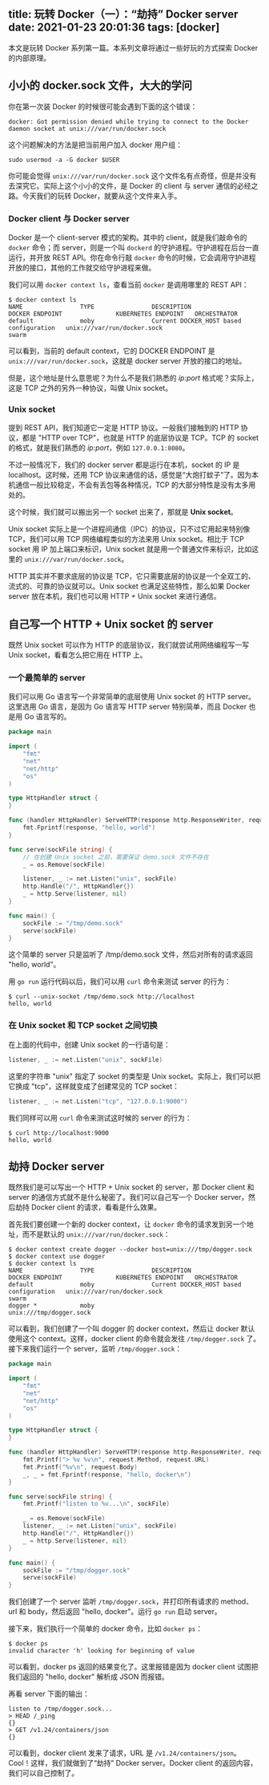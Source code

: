 title: 玩转 Docker（一）：“劫持” Docker server
date: 2021-01-23 20:01:36
tags: [docker]
---

本文是玩转 Docker 系列第一篇。本系列文章将通过一些好玩的方式探索 Docker 的内部原理。

## 小小的 docker.sock 文件，大大的学问

你在第一次装 Docker 的时候很可能会遇到下面的这个错误：

```text
docker: Got permission denied while trying to connect to the Docker daemon socket at unix:///var/run/docker.sock
```

这个问题解决的方法是把当前用户加入 docker 用户组：

```shell
sudo usermod -a -G docker $USER
```

你可能会觉得 `unix:///var/run/docker.sock` 这个文件名有点奇怪，但是并没有去深究它。实际上这个小小的文件，是 Docker 的 client 与 server 通信的必经之路。今天我们的玩转 Docker，就要从这个文件来入手。

### Docker client 与 Docker server

Docker 是一个 client-server 模式的架构。其中的 client，就是我们敲命令的 `docker` 命令；而 server，则是一个叫 `dockerd` 的守护进程。守护进程在后台一直运行，并开放 REST API。你在命令行敲 `docker` 命令的时候，它会调用守护进程开放的接口，其他的工作就交给守护进程来做。

我们可以用 `docker context ls`，查看当前 `docker` 是调用哪里的 REST API：

```shell
$ docker context ls
NAME                TYPE                DESCRIPTION                               DOCKER ENDPOINT               KUBERNETES ENDPOINT   ORCHESTRATOR
default             moby                Current DOCKER_HOST based configuration   unix:///var/run/docker.sock                         swarm
```

可以看到，当前的 default context，它的 DOCKER ENDPOINT 是 `unix:///var/run/docker.sock`，这就是 docker server 开放的接口的地址。

但是，这个地址是什么意思呢？为什么不是我们熟悉的 _ip:port_ 格式呢？实际上，这是 TCP 之外的另外一种协议，叫做 Unix socket。

### Unix socket

提到 REST API，我们知道它一定是 HTTP 协议。一般我们接触到的 HTTP 协议，都是 "HTTP over TCP"，也就是 HTTP 的底层协议是 TCP。TCP 的 socket 的格式，就是我们熟悉的 _ip:port_，例如 `127.0.0.1:8080`。

不过一般情况下，我们的 docker server 都是运行在本机，socket 的 IP 是 localhost。这时候，还用 TCP 协议来通信的话，感觉是“大炮打蚊子”了。因为本机通信一般比较稳定，不会有丢包等各种情况，TCP 的大部分特性是没有太多用处的。

这个时候，我们就可以搬出另一个 socket 出来了，那就是 **Unix socket**。

Unix socket 实际上是一个进程间通信（IPC）的协议，只不过它用起来特别像 TCP，我们可以用 TCP 网络编程类似的方法来用 Unix socket。相比于 TCP socket 用 IP 加上端口来标识，Unix socket 就是用一个普通文件来标识，比如这里的 `unix:///var/run/docker.sock`。

HTTP 其实并不要求底层的协议是 TCP，它只需要底层的协议是一个全双工的、流式的、可靠的协议就可以。Unix socket 也满足这些特性，那么如果 Docker server 放在本机，我们也可以用 HTTP + Unix socket 来进行通信。

## 自己写一个 HTTP + Unix socket 的 server

既然 Unix socket 可以作为 HTTP 的底层协议，我们就尝试用网络编程写一写 Unix socket，看看怎么把它用在 HTTP 上。

<!-- more -->

### 一个最简单的 server

我们可以用 Go 语言写一个非常简单的底层使用 Unix socket 的 HTTP server。这里选用 Go 语言，是因为 Go 语言写 HTTP server 特别简单，而且 Docker 也是用 Go 语言写的。

```go
package main

import (
    "fmt"
    "net"
    "net/http"
    "os"
)

type HttpHandler struct {
}

func (handler HttpHandler) ServeHTTP(response http.ResponseWriter, request *http.Request) {
    fmt.Fprintf(response, "hello, world")
}

func serve(sockFile string) {
    // 在创建 Unix socket 之前，需要保证 demo.sock 文件不存在
    _ = os.Remove(sockFile)

    listener, _ := net.Listen("unix", sockFile)
    http.Handle("/", HttpHandler{})
    _ = http.Serve(listener, nil)
}

func main() {
    sockFile := "/tmp/demo.sock"
    serve(sockFile)
}
```

这个简单的 server 只是监听了 /tmp/demo.sock 文件，然后对所有的请求返回 "hello, world"。

用 `go run` 运行代码以后，我们可以用 `curl` 命令来测试 server 的行为：

```shell
$ curl --unix-socket /tmp/demo.sock http://localhost
hello, world
```

### 在 Unix socket 和 TCP socket 之间切换

在上面的代码中，创建 Unix socket 的一行语句是：

```go
listener, _ := net.Listen("unix", sockFile)
```

这里的字符串 "unix" 指定了 socket 的类型是 Unix socket。实际上，我们可以把它换成 "tcp"，这样就变成了创建常见的 TCP socket：

```go
listener, _ := net.Listen("tcp", "127.0.0.1:9000")
```

我们同样可以用 `curl` 命令来测试这时候的 server 的行为：

```shell
$ curl http://localhost:9000
hello, world
```

## 劫持 Docker server

既然我们是可以写出一个 HTTP + Unix socket 的 server，那 Docker client 和 server 的通信方式就不是什么秘密了。我们可以自己写一个 Docker server，然后劫持 Docker client 的请求，看看是什么效果。

首先我们要创建一个新的 docker context，让 `docker` 命令的请求发到另一个地址，而不是默认的 `unix:///var/run/docker.sock`：

```shell
$ docker context create dogger --docker host=unix:///tmp/dogger.sock
$ docker context use dogger
$ docker context ls
NAME                TYPE                DESCRIPTION                               DOCKER ENDPOINT               KUBERNETES ENDPOINT   ORCHESTRATOR
default             moby                Current DOCKER_HOST based configuration   unix:///var/run/docker.sock                         swarm
dogger *            moby                                                          unix:///tmp/dogger.sock
```

可以看到，我们创建了一个叫 dogger 的 docker context，然后让 docker 默认使用这个 context。这样，docker client 的命令就会发往 `/tmp/dogger.sock` 了。接下来我们运行一个 server，监听 `/tmp/dogger.sock`：

```go
package main

import (
    "fmt"
    "net"
    "net/http"
    "os"
)

type HttpHandler struct {
}

func (handler HttpHandler) ServeHTTP(response http.ResponseWriter, request *http.Request) {
    fmt.Printf("> %v %v\n", request.Method, request.URL)
    fmt.Printf("%v\n", request.Body)
    _, _ = fmt.Fprintf(response, "hello, docker\n")
}

func serve(sockFile string) {
    fmt.Printf("listen to %v...\n", sockFile)

    _ = os.Remove(sockFile)
    listener, _ := net.Listen("unix", sockFile)
    http.Handle("/", HttpHandler{})
    _ = http.Serve(listener, nil)
}

func main() {
    sockFile := "/tmp/dogger.sock"
    serve(sockFile)
}
```

我们创建了一个 server 监听 `/tmp/dogger.sock`，并打印所有请求的 method、url 和 body，然后返回 "hello, docker"。运行 `go run` 启动 server。

接下来，我们执行一个简单的 docker 命令，比如 `docker ps`：

```shell
$ docker ps
invalid character 'h' looking for beginning of value
```

可以看到，docker ps 返回的结果变化了。这里报错是因为 docker client 试图把我们返回的 "hello, docker" 解析成 JSON 而报错。

再看 server 下面的输出：

```text
listen to /tmp/dogger.sock...
> HEAD /_ping
{}
> GET /v1.24/containers/json
{}
```

可以看到，docker client 发来了请求，URL 是 `/v1.24/containers/json`。Cool！这样，我们就做到了“劫持” Docker server。Docker client 的返回内容，我们可以自己控制了。
